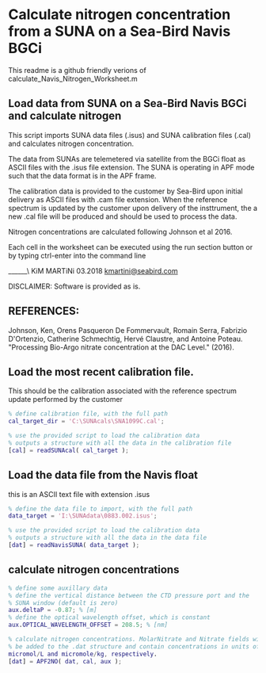 # Calculate nitrogen concentration from a SUNA on a Sea-Bird Navis BGCi

This readme is a github friendly verions of calculate_Navis_Nitrogen_Worksheet.m

## Load data from SUNA on a Sea-Bird Navis BGCi and calculate nitrogen
This script imports SUNA data files (.isus) and SUNA calibration 
files (.cal) and calculates nitrogen concentration.

The data from SUNAs are telemetered via satellite from the BGCi float as
ASCII files with the .isus file extension. The SUNA is operating in APF
mode such that the data format is in the APF frame.

The calibration data is provided to the customer by Sea-Bird upon initial
delivery as ASCII files with .cam file extension. When the reference
spectrum is updated by the customer upon delivery of the insttrument, the
a new .cal file will be produced and should be used to process the data.

Nitrogen concentrations are calculated following Johnson et al 2016.

Each cell in the worksheet can be executed using the run section button 
or by typing ctrl-enter into the command line

______\\
KiM MARTiNi 03.2018
kmartini@seabird.com 

DISCLAIMER: Software is provided as is.

## REFERENCES:
Johnson, Ken, Orens Pasqueron De Fommervault, Romain Serra, 
Fabrizio D'Ortenzio, Catherine Schmechtig, Hervé Claustre, and 
Antoine Poteau. "Processing Bio-Argo nitrate concentration at the 
DAC Level." (2016).

## Load the most recent calibration file.
This should be the calibration associated with the reference spectrum
update performed by the customer

```matlab
% define calibration file, with the full path 
cal_target_dir = 'C:\SUNAcals\SNA1099C.cal'; 

% use the provided script to load the calibration data
% outputs a structure with all the data in the calibration file
[cal] = readSUNAcal( cal_target ); 
```

## Load the data file from the Navis float
this is an ASCII text file with extension .isus

```matlab
% define the data file to import, with the full path
data_target = 'I:\SUNAdata\0883.002.isus'; 

% use the provided script to load the calibration data
% outputs a structure with all the data in the data file
[dat] = readNavisSUNA( data_target ); 
```

##  calculate nitrogen concentrations

```matlab
% define some auxillary data
% define the vertical distance between the CTD pressure port and the
% SUNA window (default is zero)
aux.deltaP = -0.87; % [m]
% define the optical wavelength offset, which is constant
aux.OPTICAL_WAVELENGTH_OFFSET = 208.5; % [nm]

% calculate nitrogen concentrations. MolarNitrate and Nitrate fields will
% be added to the .dat structure and contain concentrations in units of 
micromol/L and micromole/kg, respectively.
[dat] = APF2NO( dat, cal, aux ); 
```


